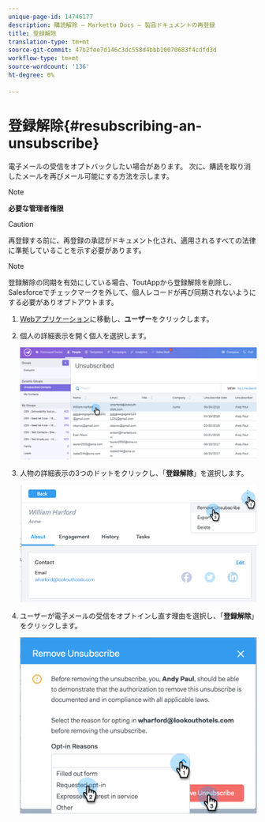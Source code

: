 ```yaml
---
unique-page-id: 14746177
description: 購読解除 — Marketto Docs — 製品ドキュメントの再登録
title: 登録解除
translation-type: tm+mt
source-git-commit: 47b2fee7d146c3dc558d4bbb10070683f4cdfd3d
workflow-type: tm+mt
source-wordcount: '136'
ht-degree: 0%

---
```



# 登録解除{#resubscribing-an-unsubscribe}

電子メールの受信をオプトバックしたい場合があります。 次に、購読を取り消したメールを再びメール可能にする方法を示します。

>[!NOTE]
>
>**必要な管理者権限**

>[!CAUTION]
>
>再登録する前に、再登録の承認がドキュメント化され、適用されるすべての法律に準拠していることを示す必要があります。

>[!NOTE]
>
>登録解除の同期を有効にしている場合、ToutAppから登録解除を削除し、Salesforceでチェックマークを外して、個人レコードが再び同期されないようにする必要がありオプトアウトます。

1. [Webアプリケーション](http://toutapp.com/login)に移動し、**ユーザー**&#x200B;をクリックします。
1. 個人の詳細表示を開く個人を選択します。

   ![](assets/two.png)

1. 人物の詳細表示の3つのドットをクリックし、「**登録解除**」を選択します。

   ![](assets/three.png)

1. ユーザーが電子メールの受信をオプトインし直す理由を選択し、「**登録解除**」をクリックします。

   ![](assets/four.png)

